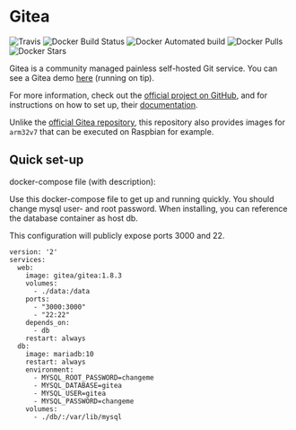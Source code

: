 # Gitea

![Travis](https://img.shields.io/travis/com/sebastian-albers/docker-gitea.svg)
![Docker Build Status](https://img.shields.io/docker/cloud/build/sebastianalbers/gitea.svg)
![Docker Automated build](https://img.shields.io/docker/cloud/automated/sebastianalbers/gitea.svg)
![Docker Pulls](https://img.shields.io/docker/pulls/sebastianalbers/gitea.svg)
![Docker Stars](https://img.shields.io/docker/stars/sebastianalbers/gitea.svg)

Gitea is a community managed painless self-hosted Git service. You can see a Gitea demo [here](https://try.gitea.io/) (running on tip).

For more information, check out the [official project on GitHub](https://github.com/go-gitea/gitea), and for instructions on how to set up, their [documentation](https://docs.gitea.io/).

Unlike the [official Gitea repository](https://hub.docker.com/r/gitea/gitea), this repository also provides images for `arm32v7` that can be executed on Raspbian for example.

## Quick set-up
docker-compose file (with description):

Use this docker-compose file to get up and running quickly. You should change mysql user- and root password. When installing, you can reference the database container as host db.

This configuration will publicly expose ports 3000 and 22.

    version: '2'
    services:
      web:
        image: gitea/gitea:1.8.3
        volumes:
          - ./data:/data
        ports:
          - "3000:3000"
          - "22:22"
        depends_on:
          - db
        restart: always
      db:
        image: mariadb:10
        restart: always
        environment:
          - MYSQL_ROOT_PASSWORD=changeme
          - MYSQL_DATABASE=gitea
          - MYSQL_USER=gitea
          - MYSQL_PASSWORD=changeme
        volumes:
          - ./db/:/var/lib/mysql

